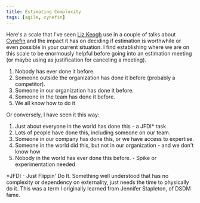 ```yaml
---
title: Estimating Complexity
tags: [agile, cynefin]
---
```


Here's a scale that I've seen <a href="https://twitter.com/lunivore">Liz Keogh</a> use in a couple of talks about
<a href="http://cognitive-edge.com/videos/cynefin-framework-introduction/">Cynefin</a> and the impact it has on
deciding if estimation is worthwhile or even possible in your current situation. I find establishing where we are on
this scale to be enormously helpful before going into an estimation meeting (or maybe using as justification for canceling a meeting).

1. Nobody has ever done it before.
1. Someone outside the organization has done it before (probably a competitor).
1. Someone in our organization has done it before.
1. Someone in the team has done it before.
1. We all know how to do it

Or conversely, I have seen it this way:

1. Just about everyone in the world has done this - a JFDI* task
1. Lots of people have done this, including someone on our team.
1. Someone in our company has done this, or we have access to expertise.
1. Someone in the world did this, but not in our organization - and we don't know how
1. Nobody in the world has ever done this before. - Spike or experimentation needed

*JFDI - Just Flippin' Do It. Something well understood that has no complexity or dependency on externality, just needs the time to physically do it. This was a term 
I originally learned from Jennifer Stapleton, of DSDM fame.
